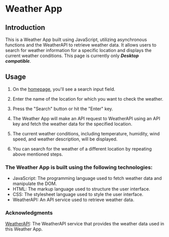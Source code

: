 # Weather App

## Introduction 
This is a Weather App built using JavaScript, utilizing asynchronous functions and the WeatherAPI to retrieve weather data. It allows users to search for weather information for a specific location and displays the current weather conditions. 
This page is currently only ***Desktop compatible***.

## Usage
1. On the [homepage](https://rishabhsgaharwar.github.io/odin-weather-app/?#), you'll see a search input field.

2. Enter the name of the location for which you want to check the weather.

3. Press the "Search" button or hit the "Enter" key.

4. The Weather App will make an API request to WeatherAPI using an API key and fetch the weather data for the specified location.

5. The current weather conditions, including temperature, humidity, wind speed, and weather description, will be displayed.

6. You can search for the weather of a different location by repeating above mentioned steps.

### The Weather App is built using the following technologies:

* JavaScript: The programming language used to fetch weather data and manipulate the DOM. 
* HTML: The markup language used to structure the user interface. 
* CSS: The stylesheet language used to style the user interface. 
* WeatherAPI: An API service used to retrieve weather data.

### Acknowledgments 
[WeatherAPI](https://www.weatherapi.com/): The WeatherAPI service that provides the weather data used in this Weather App.
